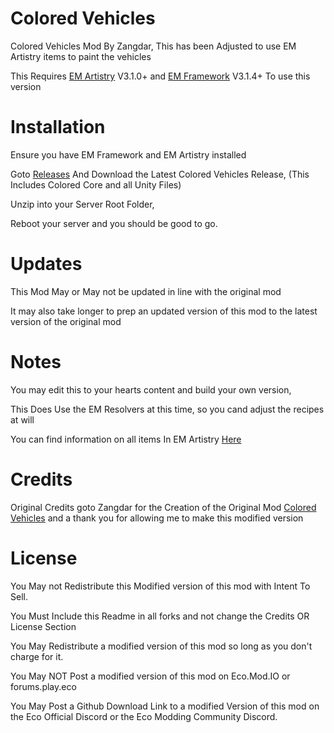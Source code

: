 # Colored Vehicles

Colored Vehicles Mod By Zangdar, This has been Adjusted to use EM Artistry items to paint the vehicles

This Requires [EM Artistry](https://eco.mod.io/elixr-mods-artistry) V3.1.0+ and [EM Framework](https://eco.mod.io/elixr-mods-em-framework) V3.1.4+ To use this version

# Installation

Ensure you have EM Framework and EM Artistry installed

Goto [Releases](https://github.com/TheKye/EcoMods/releases/tag/ColoredVehicles) And Download the Latest Colored Vehicles Release, (This Includes Colored Core and all Unity Files)

Unzip into your Server Root Folder, 

Reboot your server and you should be good to go.

# Updates

This Mod May or May not be updated in line with the original mod

It may also take longer to prep an updated version of this mod to the latest version of the original mod


# Notes

You may edit this to your hearts content and build your own version, 

This Does Use the EM Resolvers at this time, so you cand adjust the recipes at will

You can find information on all items In EM Artistry [Here](https://docs.elixrmods.com/Page/2/ElixrModsEMArtistry)

# Credits

Original Credits goto Zangdar for the Creation of the Original Mod [Colored Vehicles](https://eco.mod.io/colored-vehicles) and a thank you for allowing me to make this modified version


# License

You May not Redistribute this Modified version of this mod with Intent To Sell. 

You Must Include this Readme in all forks and not change the Credits OR License Section

You May Redistribute a modified version of this mod so long as you don't charge for it.

You May NOT Post a modified version of this mod on Eco.Mod.IO or forums.play.eco

You May Post a Github Download Link to a modified Version of this mod on the Eco Official Discord or the Eco Modding Community Discord.
